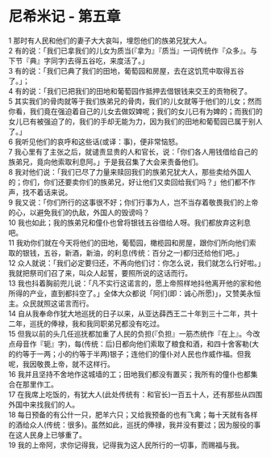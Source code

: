 # 尼希米记 - 第五章
  
 1 那时有人民和他们的妻子大大哀叫，埋怨他们的族弟兄犹大人。  
 2 有的说：「我们已拿我们的儿女为质当(『拿为』『质当』一词传统作『众多』。与下节『典』字同字)去得五谷吃，来度活了。」  
 3 有的说：「我们已典了我们的田地，葡萄园和房屋，去在这饥荒中取得五谷了。」；  
 4 有的说：「我们已把我们的田地和葡萄园作抵押去借银钱来交王的贡物税了。  
 5 其实我们的骨肉就等于我们族弟兄的骨肉，我们的儿女就等于他们的儿女；然而你看，我们竟在强迫着自己的儿女去做奴婢呢；我们的女儿已有为婢的；而我们的女儿已有被强迫了的，我们的手却无能为力，因为我们的田地和葡萄园已属于别人了。」  
 6 我听见他们的哀呼和这些话(或译：事)，便非常恼怒。  
 7 我心里有了主张之后，就谴责显贵的人和官长，说：「你们各人用钱借给自己的族弟兄，竟向他索取利息阿。」于是我召集了大会来责备他们。  
 8 我对他们说：「我们已尽了力量来赎回我们的族弟兄犹大人，那些卖给外国人的；你们，你们还要卖你们的族弟兄，好让他们又卖回给我们吗？」他们都不作声，找不着话来说。  
 9 我又说：「你们所行的这事很不好；你们行事为人，岂不当存着敬畏我们的上帝的心，以避免我们的仇敌，外国人的毁谤吗？  
 10 我也如此；我的族弟兄和僮仆也曾将银钱五谷借给人呀。我们都放弃这利息吧。  
 11 我劝你们就在今天将他们的田地，葡萄园，橄榄园和房屋，跟你们所向他们索取的银钱，五谷，新酒，新油，的利息(传统：百分之一)都归还给他们吧。」  
 12 众人就说：「我们必定要归还，不再向他们讨：你怎么说，我们就怎么行好啦。」我就把祭司们召了来，叫众人起誓，要照所说的这话而行。  
 13 我也抖着胸前兜儿说：「凡不实行这诺言的，愿上帝照样地抖他离开他的家和他所得的产业，直到都抖空了。」全体大众都说「阿们(即：诚心所愿)」，又赞美永恒主。众民就照这诺言而行。  
 14 自从我奉命作犹大地巡抚的日子以来，从亚达薛西王二十年到三十二年，共十二年，巡抚的俸禄，我和我同职弟兄都没有吃过。  
 15 但我以前的头几任巡抚都加重了人民的负担(『负担』一筋杰统作『在上』。今改点母音作『轭』字)，每(传统：后)日都向他们索取了粮食和酒，和四十舍客勒(大的约等于一两；小的约等于半两)银子；连他们的僮仆对人民也作威作福。但我呢，我因敬畏上帝，就不这样行。  
 16 我并且坚持不舍地作这城墙的工；田地我们都没有置买；我所有的僮仆也都集合在那里作工。  
 17 在我席上吃饭的，有犹大人(此处传统有：和官长)一百五十人，还有那些从四围外国中来找我们的人。  
 18 每日预备的有公什一只，肥羊六只；又给我预备的也有飞禽；每十天就有各样的酒给众人(传统：很多)。虽然如此，巡抚的俸禄，我并没有要过；因为服役的事在这人民身上已够重了。  
 19 我的上帝阿，求你记得我，记得我为这人民所行的一切事，而赐福与我。